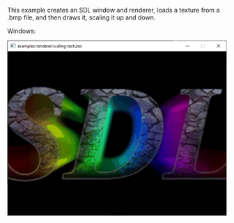 This example creates an SDL window and renderer, loads a texture from a .bmp
file, and then draws it, scaling it up and down.

Windows:

![Screenshot Windows](./scaling-textures_windows.png)
